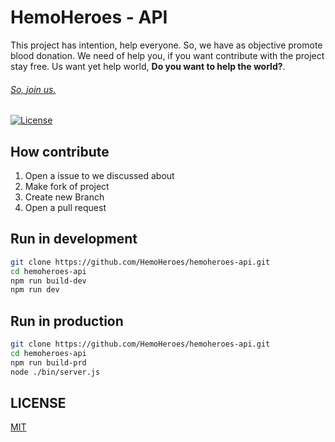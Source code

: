 # HemoHeroes - API 
This project has intention, help everyone. So, we have as objective promote blood donation. 
We need of help you, if you want contribute with the project stay free. Us want yet help world, **Do you want to help the world?**.

###### [So, join us.](https://github.com/HemoHeroes/hemoheroes-api/tree/master#fork-destination-box)

<a href="https://github.com/HemoHeroes"><img src="https://img.shields.io/npm/l/vue.svg" alt="License"></a>

## How contribute
1. Open a issue to we discussed about
2. Make fork of project
3. Create new Branch
4. Open a pull request

## Run in development
```bash
git clone https://github.com/HemoHeroes/hemoheroes-api.git
cd hemoheroes-api
npm run build-dev
npm run dev
```

## Run in production
```bash
git clone https://github.com/HemoHeroes/hemoheroes-api.git
cd hemoheroes-api
npm run build-prd
node ./bin/server.js
```

## LICENSE
 [MIT](https://opensource.org/licenses/MIT)
